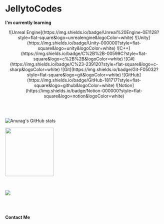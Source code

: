 # JellytoCodes
<!-- I'm currently learning -->
**I'm currently learning**
<p align="center">
![Unreal Engine](https://img.shields.io/badge/Unreal%20Engine-0E1128?style=flat-square&logo=unrealengine&logoColor=white)
![Unity](https://img.shields.io/badge/Unity-000000?style=flat-square&logo=unity&logoColor=white)
![C++](https://img.shields.io/badge/C%2B%2B-00599C?style=flat-square&logo=c%2B%2B&logoColor=white)
![C#](https://img.shields.io/badge/C%23-239120?style=flat-square&logo=c-sharp&logoColor=white)
![Git](https://img.shields.io/badge/Git-F05032?style=flat-square&logo=git&logoColor=white)
![GitHub](https://img.shields.io/badge/GitHub-181717?style=flat-square&logo=github&logoColor=white)
![Notion](https://img.shields.io/badge/Notion-000000?style=flat-square&logo=notion&logoColor=white)
</p>

<br>
<br>

<p align="Left">
  
  ![Anurag's GitHub stats](https://github-readme-stats.vercel.app/api?username=JellytoCodes&show_icons=true&theme=tokyonight)
  <!-- 언어 사용 비율 -->
  <img height="155" src="https://github-readme-stats.vercel.app/api/top-langs/?username=JellytoCodes&layout=compact&langs_count=8&theme=tokyonight" />
</p>

<br>

<p align="Left">
  <!-- 트로피: 스타·포크 등 종합 메달 -->
  <img src="https://github-profile-trophy.vercel.app/?username=JellytoCodes&theme=tokyonight&row=1&margin-w=10&no-frame=true" />
</p>

<br>
<br>

**Contact Me**
